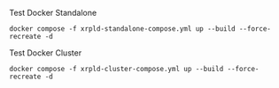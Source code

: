 Test Docker Standalone

`docker compose -f xrpld-standalone-compose.yml up --build --force-recreate -d`

Test Docker Cluster

`docker compose -f xrpld-cluster-compose.yml up --build --force-recreate -d`